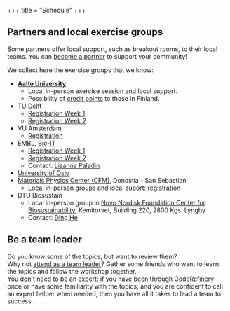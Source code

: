 +++
title = "Schedule"
+++

## Partners and local exercise groups

Some partners offer local support, such as breakout rooms, to their local
teams. You can [become a partner](https://coderefinery.org/organization/partners/) to
support your community!

We collect here the exercise groups that we know:
- [**Aalto University**](https://scicomp.aalto.fi/):
  - Local in-person exercise session and local support.
  - Possibility of [credit points](@/certificates.md) to those in Finland.
- TU Delft
  - [Registration Week 1](https://www.tudelft.nl/en/events/2023/library/coderefinery-workshops-i)
  - [Registration Week 2](https://www.tudelft.nl/en/events/2023/library/coderefinery-workshops-ii)
- VU Amsterdam
  - [Registration](https://vu.nl/en/events/2023/workshops-coderefinery)
- EMBL, [Bio-IT](https://bio-it.embl.de/)
  - [Registration Week 1](https://bio-it.embl.de/events/version-control-with-git-git-embl-de-git-week-basic-module-2/)
  - [Registration Week 2](https://bio-it.embl.de/events/best-practices-in-research-software-development-python-use-case/)
  - Contact: [Lisanna Paladin](mailto:lisanna.paladin@embl.de)
- [University of Oslo](https://www.ub.uio.no/english/courses-events/courses/other/coderefinery/)
- [Materials Physics Center (CFM)](https://cfm.ehu.es), Donostia - San Sebastian
  - Local in-person groups and local suport: [registration](https://forms.gle/GvN6H1AhXgxKNecc7)
- DTU Biosustain
  - Local in-person group in [Novo Nordisk Foundation Center for Biosustainability](https://www.biosustain.dtu.dk/), Kemitorvet, Building 220, 2800 Kgs. Lyngby
  - Contact: [Ding He](https://orbit.dtu.dk/en/persons/ding-he)


## Be a team leader

Do you know some of the topics, but want to review them?  
Why not [attend as a team leader](@/join.md)? 
Gather some friends who want to learn the topics and follow the workshop together.  
You don't need to be an expert: if you have been through CodeRefinery once or have some familiarity
with the topics, and you are confident to call an expert helper when needed,
then you have all it takes to lead a team to success.
